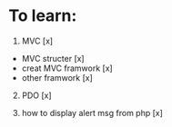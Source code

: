 # To learn:

1. MVC [x]

- MVC structer [x]
- creat MVC framwork [x]
- other framwork [x]

2. PDO [x]

3. how to display alert msg from php [x]
